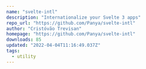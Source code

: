 ```yaml
---
name: "svelte-intl"
description: "Internationalize your Svelte 3 apps"
repo_url: "https://github.com/Panya/svelte-intl"
author: "Cristóvão Trevisan"
homepage: "https://github.com/Panya/svelte-intl"
downloads: 85
updated: "2022-04-04T11:16:49.037Z"
tags: 
  - utility
---
```

